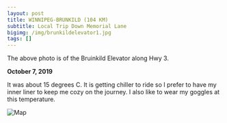 ```yaml
---
layout: post
title: WINNIPEG-BRUNKILD (104 KM)
subtitle: Local Trip Down Memorial Lane
bigimg: /img/brunkildelevator1.jpg
tags: []
---
```


The above photo is of the Bruinkild Elevator along Hwy 3.

**October 7, 2019**

It was about 15 degrees C.
It is getting chiller to ride so I prefer to have my inner liner to keep me cozy on the journey. I also like to wear my goggles at this temperature. 



![Map](https://klovetri.github.io/img/bruinkildmap.png)

